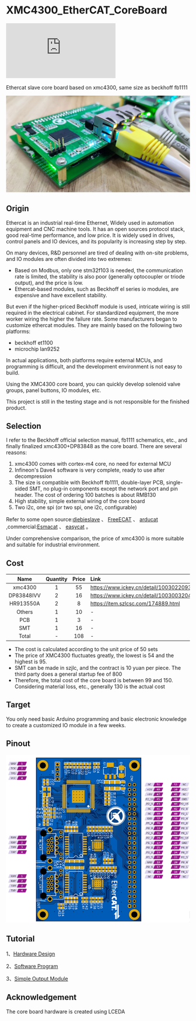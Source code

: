 # XMC4300_EtherCAT_CoreBoard

![中文](https://github.com/feecat/XMC4300_EtherCAT_CoreBoard/blob/master/DOC/README_CN.md)

Ethercat slave core board based on xmc4300, same size as beckhoff fb1111

![](https://github.com/feecat/XMC4300_EtherCAT_CoreBoard/blob/master/DOC/IMAGE/IMG01.jpg)

## Origin

Ethercat is an industrial real-time Ethernet, Widely used in automation equipment and CNC machine tools. It has an open sources protocol stack, good real-time performance, and low price. It is widely used in drives, control panels and IO devices, and its popularity is increasing step by step.

On many devices, R&D personnel are tired of dealing with on-site problems, and IO modules are often divided into two extremes:

- Based on Modbus, only one stm32f103 is needed, the communication rate is limited, the stability is also poor (generally optocoupler or triode output), and the price is low.
- Ethercat-based modules, such as Beckhoff el series io modules, are expensive and have excellent stability.

But even if the higher-priced Beckhoff module is used, intricate wiring is still required in the electrical cabinet. For standardized equipment, the more worker wiring the higher the failure rate. Some manufacturers began to customize ethercat modules. They are mainly based on the following two platforms:

* beckhoff et1100
* microchip lan9252

In actual applications, both platforms require external MCUs, and programming is difficult, and the development environment is not easy to build.

Using the XMC4300 core board, you can quickly develop solenoid valve groups, panel buttons, IO modules, etc.

This project is still in the testing stage and is not responsible for the finished product.

## Selection
I refer to the Beckhoff official selection manual, fb1111 schematics, etc., and finally finalized xmc4300+DP83848 as the core board. There are several reasons:
1. xmc4300 comes with cortex-m4 core, no need for external MCU
2. Infineon's Dave4 software is very complete, ready to use after decompression
3. The size is compatible with Beckhoff fb1111, double-layer PCB, single-sided SMT, no plug-in components except the network port and pin header. The cost of ordering 100 batches is about RMB130
4. High stability, simple external wiring of the core board
5. Two i2c, one spi (or two spi, one i2c, configurable)

Refer to some open source:[diebieslave](https://github.com/DieBieEngineering/DieBieSlave) 、 [FreeECAT](https://github.com/suda-morris/FreeECAT) 、 [arducat](https://github.com/ethercat-diy/arducat)
,commercial:[Esmacat](https://www.esmacat.com/ease) 、 [easycat](https://www.bausano.net/en/hardware/ethercat-e-arduino/easycat.html) 。

Under comprehensive comparison, the price of xmc4300 is more suitable and suitable for industrial environment.

## Cost

| Name | Quantity | Price | Link |
| :-----: | :-----: | :------: | :------ |
| xmc4300| 1 | 55 | https://www.ickey.cn/detail/1003022093547/XMC4300F100K256AAXUMA1.html |
| DP83848IVV | 2 | 16 | https://www.ickey.cn/detail/100300320411267/DP83848IVVX__point__NOPB.html |
| HR913550A | 2 | 8 | https://item.szlcsc.com/174889.html |
| Others | 1 | 10 | - |
| PCB | 1 | 3 | - |
| SMT | 1 | 16 | - |
| Total | - | 108 | - |

- The cost is calculated according to the unit price of 50 sets
- The price of XMC4300 fluctuates greatly, the lowest is 54 and the highest is 95.
- SMT can be made in szjlc, and the contract is 10 yuan per piece. The third party does a general startup fee of 800
- Therefore, the total cost of the core board is between 99 and 150. Considering material loss, etc., generally 130 is the actual cost

## Target

You only need basic Arduino programming and basic electronic knowledge to create a customized IO module in a few weeks.

## Pinout

![](https://github.com/feecat/XMC4300_EtherCAT_CoreBoard/blob/master/DOC/IMAGE/PINOUT.png)

## Tutorial

1、[Hardware Design](https://github.com/feecat/XMC4300_EtherCAT_CoreBoard/blob/master/DOC/Tutorial_1_Hardware.md)

2、[Software Program](https://github.com/feecat/XMC4300_EtherCAT_CoreBoard/blob/master/DOC/Tutorial_2_Software.md)

3、[Simple Output Module](https://github.com/feecat/XMC4300_EtherCAT_CoreBoard/blob/master/DOC/Tutorial_3_SimpleOutputModule.md)

## Acknowledgement

The core board hardware is created using LCEDA
